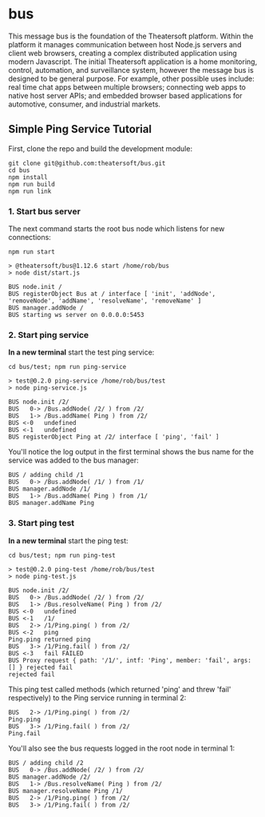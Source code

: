 # bus
This message bus is the foundation of the Theatersoft platform. Within the platform it manages communication between host Node.js servers and client web browsers, creating a complex distributed application using modern Javascript. The initial Theatersoft application is a home monitoring, control, automation, and surveillance system, however the message bus is designed to be general purpose. For example, other possible uses include: real time chat apps between multiple browsers; connecting web apps to native host server APIs; and embedded browser based applications for automotive, consumer, and industrial markets.

## Simple Ping Service Tutorial
First, clone the repo and build the development module:
```
git clone git@github.com:theatersoft/bus.git
cd bus
npm install
npm run build
npm run link
```
### 1. Start bus server
The next command starts the root bus node which listens for new connections:
```
npm run start

> @theatersoft/bus@1.12.6 start /home/rob/bus
> node dist/start.js

BUS node.init /
BUS registerObject Bus at / interface [ 'init', 'addNode', 'removeNode', 'addName', 'resolveName', 'removeName' ]
BUS manager.addNode /
BUS starting ws server on 0.0.0.0:5453
```
### 2. Start ping service
**In a new terminal** start the test ping service:
```
cd bus/test; npm run ping-service

> test@0.2.0 ping-service /home/rob/bus/test
> node ping-service.js

BUS node.init /2/
BUS   0-> /Bus.addNode( /2/ ) from /2/
BUS   1-> /Bus.addName( Ping ) from /2/
BUS <-0   undefined
BUS <-1   undefined
BUS registerObject Ping at /2/ interface [ 'ping', 'fail' ]
```
You'll notice the log output in the first terminal shows the bus name for the service was added to the bus manager:
```
BUS / adding child /1
BUS   0-> /Bus.addNode( /1/ ) from /1/
BUS manager.addNode /1/
BUS   1-> /Bus.addName( Ping ) from /1/
BUS manager.addName Ping
```
### 3. Start ping test
**In a new terminal** start the ping test:
```
cd bus/test; npm run ping-test

> test@0.2.0 ping-test /home/rob/bus/test
> node ping-test.js

BUS node.init /2/
BUS   0-> /Bus.addNode( /2/ ) from /2/
BUS   1-> /Bus.resolveName( Ping ) from /2/
BUS <-0   undefined
BUS <-1   /1/
BUS   2-> /1/Ping.ping( ) from /2/
BUS <-2   ping
Ping.ping returned ping
BUS   3-> /1/Ping.fail( ) from /2/
BUS <-3   fail FAILED
BUS Proxy request { path: '/1/', intf: 'Ping', member: 'fail', args: [] } rejected fail
rejected fail
```
This ping test called methods (which returned 'ping' and threw 'fail' respectively) to the Ping service running in terminal 2:
```
BUS   2-> /1/Ping.ping( ) from /2/
Ping.ping
BUS   3-> /1/Ping.fail( ) from /2/
Ping.fail
```
You'll also see the bus requests logged in the root node in terminal 1:
```
BUS / adding child /2
BUS   0-> /Bus.addNode( /2/ ) from /2/
BUS manager.addNode /2/
BUS   1-> /Bus.resolveName( Ping ) from /2/
BUS manager.resolveName Ping /1/
BUS   2-> /1/Ping.ping( ) from /2/
BUS   3-> /1/Ping.fail( ) from /2/
```
